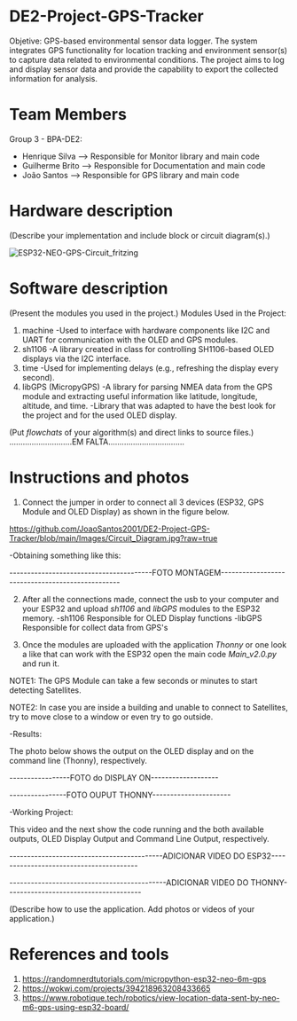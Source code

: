 # DE2-Project-GPS-Tracker
Objetive: 
GPS-based environmental sensor data logger. The system integrates GPS functionality for location tracking and environment sensor(s) to capture data related to environmental conditions. 
The project aims to log and display sensor data and provide the capability to export the collected information for analysis.

# Team Members
Group 3 - BPA-DE2:
- Henrique Silva --> Responsible for Monitor library and main code
- Guilherme Brito --> Responsible for Documentation and main code
- João Santos -->  Responsible for GPS library and main code

# Hardware description
(Describe your implementation and include block or circuit diagram(s).)

![ESP32-NEO-GPS-Circuit_fritzing](https://github.com/user-attachments/assets/7546ce28-0553-4b24-b391-57d4fe78cc1e)

# Software description
(Present the modules you used in the project.)
Modules Used in the Project:
1. machine
    -Used to interface with hardware components like I2C and UART for communication with the OLED and GPS modules.
2. sh1106
    -A library created in class for controlling SH1106-based OLED displays via the I2C interface.
3. time
    -Used for implementing delays (e.g., refreshing the display every second).
4. libGPS (MicropyGPS)
    -A library for parsing NMEA data from the GPS module and extracting useful information like latitude, longitude, altitude, and time.
    -Library that was adapted to have the best look for the project and for the used OLED display.

(Put *flowchats* of your algorithm(s) and direct links to source files.)
............................EM FALTA..................................

# Instructions and photos
1. Connect the jumper in order to connect all 3 devices (ESP32, GPS Module and OLED Display) as shown in the figure below.

https://github.com/JoaoSantos2001/DE2-Project-GPS-Tracker/blob/main/Images/Circuit_Diagram.jpg?raw=true

-Obtaining something like this:

----------------------------------------FOTO MONTAGEM-------------------------------------------------

2. After all the connections made, connect the usb to your computer and your ESP32 and upload *sh1106* and *libGPS* modules to the ESP32 memory.
    -sh1106 Responsible for OLED Display functions
    -libGPS Responsible for collect data from GPS's

3. Once the modules are uploaded with the application *Thonny* or one look a like that can work with the ESP32 open the main code *Main_v2.0.py* and run it.

NOTE1: The GPS Module can take a few seconds or minutes to start detecting Satellites.

NOTE2: In case you are inside a building and unable to connect to Satellites, try to move close to a window or even try to go outside.

-Results:

The photo below shows the output on the OLED display and on the command line (Thonny), respectively.

-----------------FOTO do DISPLAY ON-------------------


----------------FOTO OUPUT THONNY----------------------

-Working Project:

This video and the next show the code running and the both available outputs, OLED Display Output and Command Line Output, respectively.

-------------------------------------------ADICIONAR VIDEO DO ESP32----------------------------------------


--------------------------------------------ADICIONAR VIDEO DO THONNY--------------------------------------

(Describe how to use the application. Add photos or videos of your application.)

# References and tools
1. https://randomnerdtutorials.com/micropython-esp32-neo-6m-gps
2. https://wokwi.com/projects/394218963208433665
3. https://www.robotique.tech/robotics/view-location-data-sent-by-neo-m6-gps-using-esp32-board/
